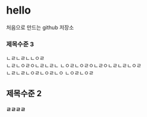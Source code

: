 # hello
처음으로 만드는 github 저장소  
### 제목수준 3 
ㄴㄹㄴㄹㄴㄴㅇㄹ  
ㄴㄹㄴㅇㄹㅇㄴㄹㄴㄹㄴ
ㄴㅇㄹㄴㅇㄹㅇㄴㄹㅇㄴㄹㄴㄹㄴㅇㄹ  
ㄴㄹㄴㄹㄴㅇㄹㄴㅇㄹㄴㅇ
ㄴㅇㄹㄴㅇㄹ  
## 제목수준 2  
#### ㄹㄹㄹㄹ  

